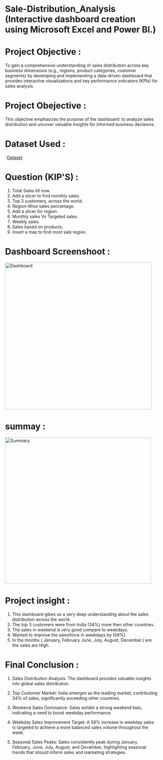 # Sale-Distribution_Analysis  (Interactive dashboard creation using Microsoft Excel and Power BI.)

# Project Objective :

To gain a comprehensive understanding of sales distribution across key business dimensions (e.g., regions, product categories, customer segments) by developing and implementing a data-driven dashboard that provides interactive visualizations and key performance indicators (KPIs) for sales analysis.

# Project Obejective :

This objective emphasizes the purpose of the dashboard: to analyze sales distribution and uncover valuable insights for informed business decisions.

# Dataset Used :

-<a href="https://leanexcelsolutions.com/sales-distribution-dashboard-in-excel-and-power-bi/#google_vignette">Dataset<a/>

# Question (KIP'S) :

1.	Total Sales till now.
2.	Add a slicer to find monthly sales.
3.	Top 3 customers, across the world.
4.	Region-Wise sales percentage.
5.	Add a slicer for region.
6.	Monthly sales Vs Targeted sales.
7.	Weekly sales.
8.	Sales based on products.
9.	Insert a map to find most sale region.

# Dashboard Screenshoot :

<img width="483" alt="Dashboard " src="https://github.com/user-attachments/assets/c911ca4d-0f82-4041-ac14-a70acc13b0e5" />

# summay :

<img width="481" alt="Summary " src="https://github.com/user-attachments/assets/e837bcc7-5a70-4e88-9fab-010d402ffc14" />

# Project insight :

1.	This dashboard gibes us a very deep understanding about the sales distribution across the world.
2.	The top 3 customers were from India (34%) more then other countries.
3.	The sales in weekend is very good compare to weekdays.
4.	Wanted to improve the salesforce in weekdays by (58%).
5.	In the months ( January, February June, July, August, December.) are the sales are High.

# Final Conclusion :

1. Sales Distribution Analysis: The dashboard provides valuable insights into global sales distribution.

2. Top Customer Market: India emerges as the leading market, contributing 34% of sales, significantly exceeding other countries.

3. Weekend Sales Dominance: Sales exhibit a strong weekend bias, indicating a need to boost weekday performance.

4. Weekday Sales Improvement Target: A 58% increase in weekday sales is targeted to achieve a more balanced sales volume throughout the week.

5. Seasonal Sales Peaks: Sales consistently peak during January, February, June, July, August, and December, highlighting seasonal trends that should inform sales and marketing strategies.



